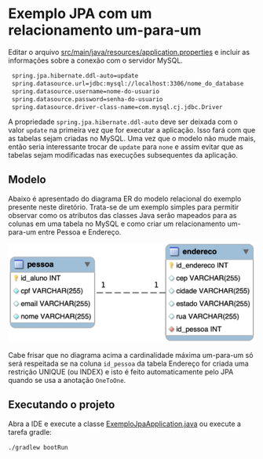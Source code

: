 # Exemplo JPA com um relacionamento um-para-um


Editar o arquivo [src/main/java/resources/application.properties](src/main/java/resources/application.properties) e incluir as informações sobre a conexão com o servidor MySQL.
   ```properties
    spring.jpa.hibernate.ddl-auto=update
    spring.datasource.url=jdbc:mysql://localhost:3306/nome_do_database
    spring.datasource.username=nome-do-usuario
    spring.datasource.password=senha-do-usuario
    spring.datasource.driver-class-name=com.mysql.cj.jdbc.Driver
   ```

A propriedade `spring.jpa.hibernate.ddl-auto` deve ser deixada com o valor `update` na primeira vez que for executar a aplicação. Isso fará com que as tabelas sejam criadas no MySQL. Uma vez que o modelo não mude mais, então seria interessante trocar de `update` para `none` e assim evitar que as tabelas sejam modificadas nas execuções subsequentes da aplicação.

## Modelo

Abaixo é apresentado do diagrama ER do modelo relacional do exemplo presente neste diretório. Trata-se de um exemplo simples para permitir observar como os atributos das classes Java serão mapeados para as colunas em uma tabela no MySQL e como criar um relacionamento um-para-um entre Pessoa e Endereço.

![Diagrama ER](pessoa-endereco.png)

Cabe frisar que no diagrama acima a cardinalidade máxima um-para-um só será respeitada se na coluna `id_pessoa` da tabela Endereço for criada uma restrição UNIQUE (ou INDEX) e isto é feito automaticamente pelo JPA quando se usa a anotação `OneToOne`.


## Executando o projeto

Abra a IDE e execute a classe [ExemploJpaApplication.java](src/main/java/engtelecom/bcd/ExemploJpaApplication.java) ou execute a tarefa gradle:

```bash
./gradlew bootRun
```